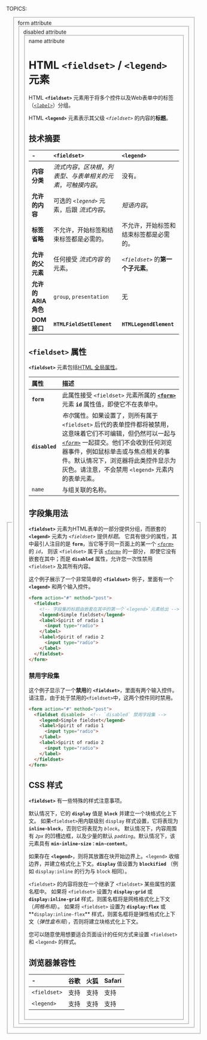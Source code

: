 TOPICS: <fieldset>
        <legend>
        <fieldset> form attribute
        <fieldset> disabled attribute
        <fieldset> name attribute

# HTML `<fieldset>` / `<legend>` 元素

HTML **`<fieldset>`** 元素用于将多个控件以及Web表单中的标签（*[`<label>`](/zh-hans/webfrontend/<label>)*）分组。

HTML **`<legend>`** 元素表示其父级 *`<fieldset>`* 的内容的**标题**。

## 技术摘要

| - | `<fieldset>` | `<legend>` |
| :-- | :-- | :-- |
| **内容分类** | *流式内容*，*区块根*，*列表型、与表单相关的元素*，*可触摸内容*。| 没有。|
| **允许的内容** | 可选的 *`<legend>`* 元素，后跟 *流式内容*。| *短语内容*。|
| **标签省略** | 不允许，开始标签和结束标签都是必需的。| 不允许，开始标签和结束标签都是必需的。|
| **允许的父元素** | 任何接受 *流式内容* 的元素。 | *`<fieldset>`* 的**第一个子元素**。|
| **允许的 ARIA 角色** | `group`, `presentation` | 无 |
| **DOM 接口** | **`HTMLFieldSetElement`** | **`HTMLLegendElement`** |

## `<fieldset>` 属性

**`<fieldset>`** 元素包括[HTML 全局属性](/zh-hans/webfrontend/HTML_Global_Attributes)。

| 属性 | 描述 |
| :-- | :-- |
| **`form`** | 此属性接受 `<fieldset>` 元素所属的 **[`<form>`](/zh-hans/webfrontend/<form>)** 元素 **`id`** 属性值，即使它不在表单中。 |
| **`disabled`** | *布尔*属性。如果设置了，则所有属于 `<fieldset>` 后代的表单控件都将被禁用，这意味着它们不可编辑，但仍然可以一起与 *[`<form>`](/zh-hans/webfrontend/<form>)* 一起提交。他们不会收到任何浏览器事件，例如鼠标单击或与焦点相关的事件。默认情况下，浏览器将此类控件显示为灰色。请注意，不会禁用 `<legend>` 元素内的表单元素。|
| `name` | 与组关联的名称。 |

## 字段集用法

**`<fieldset>`** 元素为HTML表单的一部分提供分组，而嵌套的 **`<legend>`** 元素为 *`<fieldset>`* 提供*标题*。
它具有很少的属性，其中最引人注目的是 **`form`**，当它等于同一页面上的某一个 *[`<form>`](/zh-hans/webfrontend/<form>)* 的 *`id`*，
则该 `<fieldset>` 属于该 [`<form>`](/zh-hans/webfrontend/<form>) 的一部分，
即使它没有嵌套在其中；而是 **`disabled`** 属性，允许您一次性禁用 `<fieldset>` 及其所有内容。

这个例子展示了一个非常简单的 **`<fieldset>`** 例子，里面有一个 **`<legend>`** 和两个输入控件。

```html
<form action="#" method="post">
  <fieldset>
    <!-- 字段集的标题由嵌套在其中的第一个`<legend>`元素给出 -->
    <legend>Simple fieldset</legend>
    <label>Spirit of radio 1
      <input type="radio">
    </label>
    <label>Spirit of radio 2
      <input type="radio">
    </label>
  </fieldset>
</form>
```

### 禁用字段集

这个例子显示了一个**禁用**的 **`<fieldset>`**，里面有两个输入控件。请注意，由于处于禁用的`<fieldset>`中，这两个控件同时禁用。

```html
<form action="#" method="post">
  <fieldset disabled>  <!-- `disabled` 禁用字段集 -->
    <legend>Simple fieldset</legend>
    <label>Spirit of radio 1
      <input type="radio">
    </label>
    <label>Spirit of radio 2
      <input type="radio">
    </label>
  </fieldset>
</form>
```

## CSS 样式

**`<fieldset>`** 有一些特殊的样式注意事项。

默认情况下，它的 **`display`** 值是 **`block`** 并建立一个块格式化上下文。
如果`<fieldset>`用内联级别 `display` 样式设置，它将表现为 **`inline-block`**，否则它将表现为 *`block`*。
默认情况下，内容周围有 *`2px`* 的凹槽边框，以及少量的默认 *`padding`*。默认情况下，该元素具有 **`min-inline-size：min-content`**。

如果存在 **`<legend>`**，则将其放置在块开始边界上。`<legend>` 收缩边界，并建立格式化上下文。**`display`** 值设置为 **`blockified`**
（例如 `display:inline` 的行为与 `block` 相同）。

`<fieldset>` 的内容将放在一个继承了 `<fieldset>` 某些属性的匿名框中。
如果将 `<fieldset>` 设置为 **`display:grid`** 或 **`display:inline-grid`** 样式，则匿名框将是网格格式化上下文（*网格布局*）。
如果将 `<fieldset>` 设置为 **`display:flex`** 或**`display:inline-flex`** 样式，则匿名框将是弹性格式化上下文（*弹性盒布局*），否则将建立块格式化上下文。

您可以随意使用想要适合页面设计的任何方式来设置 `<fieldset>` 和 `<legend>` 的样式。

## 浏览器兼容性

| - | 谷歌 | 火狐 | Safari |
| :--- | :--- | :--- | :--- |
| `<fieldset>` | 支持 | 支持 | 支持 |
| `<legend>` | 支持 | 支持 | 支持 |
